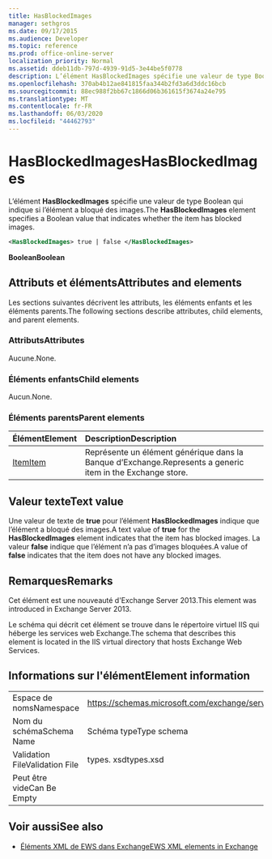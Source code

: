 ```yaml
---
title: HasBlockedImages
manager: sethgros
ms.date: 09/17/2015
ms.audience: Developer
ms.topic: reference
ms.prod: office-online-server
localization_priority: Normal
ms.assetid: ddeb11db-797d-4939-91d5-3e44be5f0778
description: L’élément HasBlockedImages spécifie une valeur de type Boolean qui indique si l’élément a bloqué des images.
ms.openlocfilehash: 370ab4b12ae841815faa344b2fd3a6d3ddc16bcb
ms.sourcegitcommit: 88ec988f2bb67c1866d06b361615f3674a24e795
ms.translationtype: MT
ms.contentlocale: fr-FR
ms.lasthandoff: 06/03/2020
ms.locfileid: "44462793"
---
```

# <a name="hasblockedimages"></a><span data-ttu-id="f5bb8-103">HasBlockedImages</span><span class="sxs-lookup"><span data-stu-id="f5bb8-103">HasBlockedImages</span></span>

<span data-ttu-id="f5bb8-104">L’élément **HasBlockedImages** spécifie une valeur de type Boolean qui indique si l’élément a bloqué des images.</span><span class="sxs-lookup"><span data-stu-id="f5bb8-104">The **HasBlockedImages** element specifies a Boolean value that indicates whether the item has blocked images.</span></span> 
  
```XML
<HasBlockedImages> true | false </HasBlockedImages>
```

 <span data-ttu-id="f5bb8-105">**Boolean**</span><span class="sxs-lookup"><span data-stu-id="f5bb8-105">**Boolean**</span></span>
## <a name="attributes-and-elements"></a><span data-ttu-id="f5bb8-106">Attributs et éléments</span><span class="sxs-lookup"><span data-stu-id="f5bb8-106">Attributes and elements</span></span>

<span data-ttu-id="f5bb8-107">Les sections suivantes décrivent les attributs, les éléments enfants et les éléments parents.</span><span class="sxs-lookup"><span data-stu-id="f5bb8-107">The following sections describe attributes, child elements, and parent elements.</span></span>
  
### <a name="attributes"></a><span data-ttu-id="f5bb8-108">Attributs</span><span class="sxs-lookup"><span data-stu-id="f5bb8-108">Attributes</span></span>

<span data-ttu-id="f5bb8-109">Aucune.</span><span class="sxs-lookup"><span data-stu-id="f5bb8-109">None.</span></span>
  
### <a name="child-elements"></a><span data-ttu-id="f5bb8-110">Éléments enfants</span><span class="sxs-lookup"><span data-stu-id="f5bb8-110">Child elements</span></span>

<span data-ttu-id="f5bb8-111">Aucun.</span><span class="sxs-lookup"><span data-stu-id="f5bb8-111">None.</span></span>
  
### <a name="parent-elements"></a><span data-ttu-id="f5bb8-112">Éléments parents</span><span class="sxs-lookup"><span data-stu-id="f5bb8-112">Parent elements</span></span>

|<span data-ttu-id="f5bb8-113">**Élément**</span><span class="sxs-lookup"><span data-stu-id="f5bb8-113">**Element**</span></span>|<span data-ttu-id="f5bb8-114">**Description**</span><span class="sxs-lookup"><span data-stu-id="f5bb8-114">**Description**</span></span>|
|:-----|:-----|
|[<span data-ttu-id="f5bb8-115">Item</span><span class="sxs-lookup"><span data-stu-id="f5bb8-115">Item</span></span>](item.md) <br/> |<span data-ttu-id="f5bb8-116">Représente un élément générique dans la Banque d’Exchange.</span><span class="sxs-lookup"><span data-stu-id="f5bb8-116">Represents a generic item in the Exchange store.</span></span>  <br/> |
   
## <a name="text-value"></a><span data-ttu-id="f5bb8-117">Valeur texte</span><span class="sxs-lookup"><span data-stu-id="f5bb8-117">Text value</span></span>

<span data-ttu-id="f5bb8-118">Une valeur de texte de **true** pour l’élément **HasBlockedImages** indique que l’élément a bloqué des images.</span><span class="sxs-lookup"><span data-stu-id="f5bb8-118">A text value of **true** for the **HasBlockedImages** element indicates that the item has blocked images.</span></span> <span data-ttu-id="f5bb8-119">La valeur **false** indique que l’élément n’a pas d’images bloquées.</span><span class="sxs-lookup"><span data-stu-id="f5bb8-119">A value of **false** indicates that the item does not have any blocked images.</span></span> 
  
## <a name="remarks"></a><span data-ttu-id="f5bb8-120">Remarques</span><span class="sxs-lookup"><span data-stu-id="f5bb8-120">Remarks</span></span>

<span data-ttu-id="f5bb8-121">Cet élément est une nouveauté d'Exchange Server 2013.</span><span class="sxs-lookup"><span data-stu-id="f5bb8-121">This element was introduced in Exchange Server 2013.</span></span>
  
<span data-ttu-id="f5bb8-122">Le schéma qui décrit cet élément se trouve dans le répertoire virtuel IIS qui héberge les services web Exchange.</span><span class="sxs-lookup"><span data-stu-id="f5bb8-122">The schema that describes this element is located in the IIS virtual directory that hosts Exchange Web Services.</span></span>
  
## <a name="element-information"></a><span data-ttu-id="f5bb8-123">Informations sur l'élément</span><span class="sxs-lookup"><span data-stu-id="f5bb8-123">Element information</span></span>

|||
|:-----|:-----|
|<span data-ttu-id="f5bb8-124">Espace de noms</span><span class="sxs-lookup"><span data-stu-id="f5bb8-124">Namespace</span></span>  <br/> |https://schemas.microsoft.com/exchange/services/2006/types  <br/> |
|<span data-ttu-id="f5bb8-125">Nom du schéma</span><span class="sxs-lookup"><span data-stu-id="f5bb8-125">Schema Name</span></span>  <br/> |<span data-ttu-id="f5bb8-126">Schéma type</span><span class="sxs-lookup"><span data-stu-id="f5bb8-126">Type schema</span></span>  <br/> |
|<span data-ttu-id="f5bb8-127">Validation File</span><span class="sxs-lookup"><span data-stu-id="f5bb8-127">Validation File</span></span>  <br/> |<span data-ttu-id="f5bb8-128">types. xsd</span><span class="sxs-lookup"><span data-stu-id="f5bb8-128">types.xsd</span></span>  <br/> |
|<span data-ttu-id="f5bb8-129">Peut être vide</span><span class="sxs-lookup"><span data-stu-id="f5bb8-129">Can Be Empty</span></span>  <br/> ||
   
## <a name="see-also"></a><span data-ttu-id="f5bb8-130">Voir aussi</span><span class="sxs-lookup"><span data-stu-id="f5bb8-130">See also</span></span>



- [<span data-ttu-id="f5bb8-131">Éléments XML de EWS dans Exchange</span><span class="sxs-lookup"><span data-stu-id="f5bb8-131">EWS XML elements in Exchange</span></span>](ews-xml-elements-in-exchange.md)

